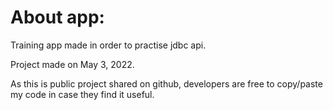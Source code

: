 # About app:

Training app made in order to practise jdbc api.

Project made on May 3, 2022.

As this is public project shared on github, developers are free to copy/paste my code in case they find it useful.



